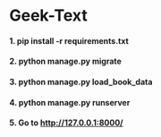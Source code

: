# Geek-Text

#### 1. pip install -r requirements.txt

#### 2. python manage.py migrate

#### 3. python manage.py load_book_data

#### 4. python manage.py runserver

#### 5. Go to http://127.0.0.1:8000/
